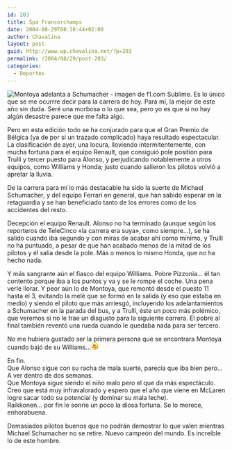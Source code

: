 ```yaml
---
id: 203
title: Spa Francorchamps
date: 2004-08-29T08:10:44+02:00
author: Chavalina
layout: post
guid: http://www.wp.chavalina.net/?p=203
permalink: /2004/08/29/post-203/
categories:
  - Deportes
---
```

<img class="imgizqda" src="http://www.chavalina.net/imagenes/fotos/spa.jpg" alt="Montoya adelanta a Schumacher - imagen de f1.com" />  
Sublime.  
Es lo &uacute;nico que se me ocurrre decir para la carrera de hoy. Para m&iacute;, la mejor de este a&ntilde;o sin duda. Seré una morbosa o lo que sea, pero yo es que si no hay alg&uacute;n desastre parece que me falta algo.

Pero en esta edici&oacute;n todo se ha conjurado para que el Gran Premio de Bélgica (ya de por si un trazado complicado) haya resultado espectacular. La clasificaci&oacute;n de ayer, una locura, lloviendo intermitentemente, con mucha fortuna para el equipo Renault, que consigui&oacute; pole position para Trulli y tercer puesto para Alonso, y perjudicando notablemente a otros equipos, como Williams y Honda; justo cuando salieron los pilotos volvi&oacute; a apretar la lluvia.

De la carrera para m&iacute; lo más destacable ha sido la suerte de Michael Schumacher, y del equipo Ferrari en general, que han sabido esperar en la retaguardia y se han beneficiado tanto de los errores como de los accidentes del resto.

Decepci&oacute;n el equipo Renault. Alonso no ha terminado (aunque seg&uacute;n los reporteros de TeleCinco «la carrera era suya», como siempre…), se ha salido cuando iba segundo y con miras de acabar ah&iacute; como m&iacute;nimo, y Trulli no ha puntuado, a pesar de que han acabado menos de la mitad de los pilotos y él sal&iacute;a desde la pole. Más o menos lo mismo Honda, que no ha hecho nada.

Y más sangrante a&uacute;n el fiasco del equipo Williams. Pobre Pizzonia… él tan contento porque iba a los puntos y va y se le rompe el coche. Una pena verle llorar. Y peor a&uacute;n lo de Montoya, que remont&oacute; desde el puesto 11 hasta el 3, evitando la melé que se form&oacute; en la salida (y eso que estaba en medio) y siendo el piloto que más arriesg&oacute;, incluyendo los adelantamientos a Schumacher en la parada del bus, y a Trulli, éste un poco más polémico, que veremos si no le trae un disgusto para la siguiente carrera. El pobre al final también revent&oacute; una rueda cuando le quedaba nada para ser tercero.

No me hubiera gustado ser la primera persona que se encontrara Montoya cuando baj&oacute; de su Williams…![emo](/imagenes/emoticonos/asqueado.gif) 

En fin.  
Que Alonso sigue con su racha de mala suerte, parec&iacute;a que iba bien pero… A ver dentro de dos semanas.  
Que Montoya sigue siendo el ni&ntilde;o malo pero el que da más espectáculo. Creo que está muy infravalorado y espero que el a&ntilde;o que viene en McLaren logre sacar todo su potencial (y dominar su mala leche).  
Raikkonen… por fin le sonr&iacute;e un poco la diosa fortuna. Se lo merece, enhorabuena.

Demasiados pilotos buenos que no podrán demostrar lo que valen mientras Michael Schumacher no se retire. Nuevo campe&oacute;n del mundo. Es incre&iacute;ble lo de este hombre.